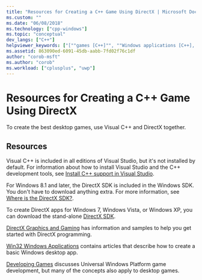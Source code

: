 ```yaml
---
title: "Resources for Creating a C++ Game Using DirectX | Microsoft Docs"
ms.custom: ""
ms.date: "06/08/2018"
ms.technology: ["cpp-windows"]
ms.topic: "conceptual"
dev_langs: ["C++"]
helpviewer_keywords: ["[""games [C++]"", ""Windows applications [C++], games"", ""DirectX [C++]""]"]
ms.assetid: 863090ed-6091-45db-aabb-7fd02f76c1df
author: "corob-msft"
ms.author: "corob"
ms.workload: ["cplusplus", "uwp"]
---
```

# Resources for Creating a C++ Game Using DirectX

To create the best desktop games, use Visual C++ and DirectX together.

## Resources

Visual C++ is included in all editions of Visual Studio, but it's not installed by default. For information about how to install Visual Studio and the C++ development tools, see [Install C++ support in Visual Studio](../build/vscpp-step-0-installation.md).

For Windows 8.1 and later, the DirectX SDK is included in the Windows SDK. You don't have to download anything extra. For more information, see [Where is the DirectX SDK?](https://msdn.microsoft.com/library/windows/desktop/ee663275.aspx).

To create DirectX apps for Windows 7, Windows Vista, or Windows XP, you can download the stand-alone [DirectX SDK](http://www.microsoft.com/download/details.aspx?displaylang=en&id=6812).

[DirectX Graphics and Gaming](https://msdn.microsoft.com/library/windows/desktop/ee663274\(v=vs.85\).aspx) has information and samples to help you get started with DirectX programming.

[Win32 Windows Applications](../windows/windows-desktop-applications-cpp.md) contains articles that describe how to create a basic Windows desktop app.

[Developing Games](https://msdn.microsoft.com/library/windows/apps/hh452744.aspx) discusses Universal Windows Platform game development, but many of the concepts also apply to desktop games.